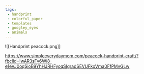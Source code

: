 ```yaml
---
tags:
 - handprint
 - colorful_paper
 - templates
 - googley_eyes
 - animals
---
```


![[Handprint peacock.png]]

https://www.simpleeverydaymom.com/peacock-handprint-craft/?fbclid=IwAR3sFv6Wi8-e1eVJ0oqSjoB9YhHJRHFyoqSIgradSEVUFkxVma0FfPMvGLw